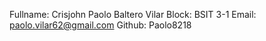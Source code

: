 Fullname: Crisjohn Paolo Baltero Vilar
Block: BSIT 3-1
Email: paolo.vilar62@gmail.com
Github: Paolo8218